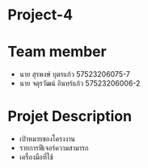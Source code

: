 # Project-4
# Team member
- นาย สุรพงษ์ บุตรแก้ว    57523206075-7
- นาย จตุรวัฒน์ อินทร์แก้ว  57523206006-2

# Projet Description
 - เป้าหมายของโครงงาน 
 - รายการฟีเจอร์ความสามารถ
 - เครื่องมือที่ใช้
